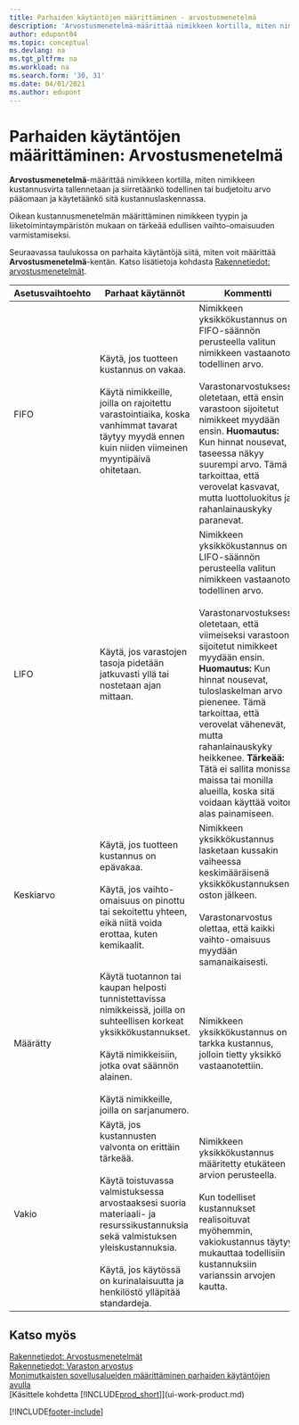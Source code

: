 ```yaml
---
title: Parhaiden käytäntöjen määrittäminen - arvostusmenetelmä
description: 'Arvostusmenetelmä-määrittää nimikkeen kortilla, miten nimikkeen kustannusvirta tallennetaan ja siirretäänkö todellinen tai budjetoitu arvo pääomaan ja käytetäänkö sitä kustannuslaskennassa.'
author: edupont04
ms.topic: conceptual
ms.devlang: na
ms.tgt_pltfrm: na
ms.workload: na
ms.search.form: '30, 31'
ms.date: 04/01/2021
ms.author: edupont
---
```

# <a name="setup-best-practices-costing-method"></a><a name="setup-best-practices-costing-method"></a>Parhaiden käytäntöjen määrittäminen: Arvostusmenetelmä

**Arvostusmenetelmä**-määrittää nimikkeen kortilla, miten nimikkeen kustannusvirta tallennetaan ja siirretäänkö todellinen tai budjetoitu arvo pääomaan ja käytetäänkö sitä kustannuslaskennassa.  

Oikean kustannusmenetelmän määrittäminen nimikkeen tyypin ja liiketoimintaympäristön mukaan on tärkeää edullisen vaihto-omaisuuden varmistamiseksi.  

Seuraavassa taulukossa on parhaita käytäntöjä siitä, miten voit määrittää **Arvostusmenetelmä**-kentän. Katso lisätietoja kohdasta [Rakennetiedot: arvostusmenetelmät](design-details-costing-methods.md).  

|Asetusvaihtoehto|Parhaat käytännöt|Kommentti|  
|------------------|-------------------|-------------|  
|FIFO|Käytä, jos tuotteen kustannus on vakaa.<br /><br /> Käytä nimikkeille, joilla on rajoitettu varastointiaika, koska vanhimmat tavarat täytyy myydä ennen kuin niiden viimeinen myyntipäivä ohitetaan.|Nimikkeen yksikkökustannus on FIFO-säännön perusteella valitun nimikkeen vastaanoton todellinen arvo.<br /><br /> Varastonarvostuksessa oletetaan, että ensin varastoon sijoitetut nimikkeet myydään ensin. **Huomautus:**  Kun hinnat nousevat, taseessa näkyy suurempi arvo. Tämä tarkoittaa, että verovelat kasvavat, mutta luottoluokitus ja rahanlainauskyky paranevat.|  
|LIFO|Käytä, jos varastojen tasoja pidetään jatkuvasti yllä tai nostetaan ajan mittaan.|Nimikkeen yksikkökustannus on LIFO-säännön perusteella valitun nimikkeen vastaanoton todellinen arvo.<br /><br /> Varastonarvostuksessa oletetaan, että viimeiseksi varastoon sijoitetut nimikkeet myydään ensin. **Huomautus:**  Kun hinnat nousevat, tuloslaskelman arvo pienenee. Tämä tarkoittaa, että verovelat vähenevät, mutta rahanlainauskyky heikkenee. **Tärkeää:** Tätä ei sallita monissa maissa tai monilla alueilla, koska sitä voidaan käyttää voiton alas painamiseen.|  
|Keskiarvo|Käytä, jos tuotteen kustannus on epävakaa.<br /><br /> Käytä, jos vaihto-omaisuus on pinottu tai sekoitettu yhteen, eikä niitä voida erottaa, kuten kemikaalit.|Nimikkeen yksikkökustannus lasketaan kussakin vaiheessa keskimääräisenä yksikkökustannuksena oston jälkeen.<br /><br /> Varastonarvostus olettaa, että kaikki vaihto-omaisuus myydään samanaikaisesti.|
|Määrätty|Käytä tuotannon tai kaupan helposti tunnistettavissa nimikkeissä, joilla on suhteellisen korkeat yksikkökustannukset.<br /><br /> Käytä nimikkeisiin, jotka ovat säännön alainen.<br /><br /> Käytä nimikkeille, joilla on sarjanumero.|Nimikkeen yksikkökustannus on tarkka kustannus, jolloin tietty yksikkö vastaanotettiin.|
|Vakio|Käytä, jos kustannusten valvonta on erittäin tärkeää.<br /><br /> Käytä toistuvassa valmistuksessa arvostaaksesi suoria materiaali- ja resurssikustannuksia sekä valmistuksen yleiskustannuksia.<br /><br /> Käytä, jos käytössä on kurinalaisuutta ja henkilöstö ylläpitää standardeja.|Nimikkeen yksikkökustannus määritetty etukäteen arvion perusteella.<br /><br /> Kun todelliset kustannukset realisoituvat myöhemmin, vakiokustannus täytyy mukauttaa todellisiin kustannuksiin varianssin arvojen kautta.|  

## <a name="see-also"></a><a name="see-also"></a>Katso myös

[Rakennetiedot: Arvostusmenetelmät](design-details-costing-methods.md)  
[Rakennetiedot: Varaston arvostus](design-details-inventory-costing.md)  
[Monimutkaisten sovellusalueiden määrittäminen parhaiden käytäntöjen avulla](set-up-complex-application-areas-using-best-practices.md)  
[Käsittele kohdetta [!INCLUDE[prod_short](includes/prod_short.md)]](ui-work-product.md)  


[!INCLUDE[footer-include](includes/footer-banner.md)]
